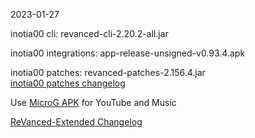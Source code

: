 2023-01-27
  
inotia00 cli: revanced-cli-2.20.2-all.jar  

inotia00 integrations: app-release-unsigned-v0.93.4.apk  

inotia00 patches: revanced-patches-2.156.4.jar  
[inotia00 patches changelog](https://github.com/inotia00/revanced-patches/releases/tag/v2.156.4)  

Use [MicroG APK](https://github.com/inotia00/VancedMicroG/releases/latest/download/microg.apk) for YouTube and Music

[ReVanced-Extended Changelog](https://github.com/Kingsmanvn-Official/ReVanced-Extended/blob/main/changelog.md)
